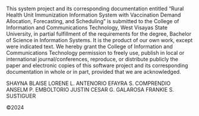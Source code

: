 This system project and its corresponding documentation entitled “Rural Health Unit Immunization Information System with Vaccination Demand Allocation, Forecasting, and Scheduling” is submitted to the College of Information and Communications Technology, West Visayas State University, in partial fulfillment of the requirements for the degree, Bachelor of Science in Information Systems. It is the product of our own work, except were indicated text.
We hereby grant the College of Information and Communications Technology permission to freely use, publish in local or international journal/conferences, reproduce, or distribute publicly the paper and electronic copies of this software project and its corresponding documentation in whole or in part, provided that we are acknowledged.


SHAYNA BLAISE LORENE L. ANTENORIO
EFAYRA S. COMPRENDIO
ANSELM P. EMBOLTORIO
JUSTIN CESAR G. GALAROSA
FRANKIE S. SUSTIGUER

&copy;2024
